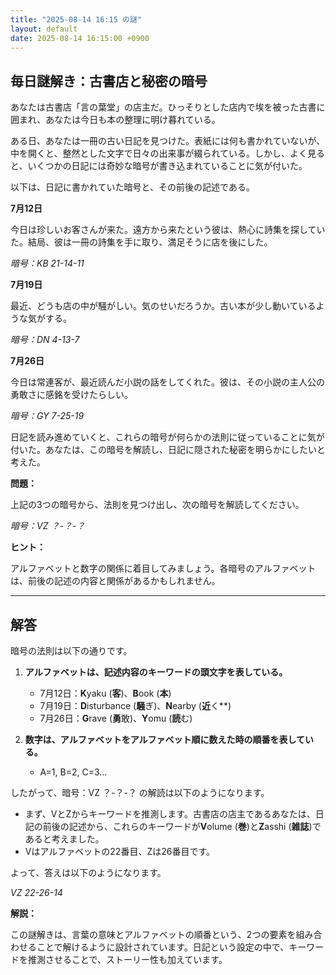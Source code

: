 ```yaml
---
title: "2025-08-14 16:15 の謎"
layout: default
date: 2025-08-14 16:15:00 +0900
---
```

## 毎日謎解き：古書店と秘密の暗号

あなたは古書店「言の葉堂」の店主だ。ひっそりとした店内で埃を被った古書に囲まれ、あなたは今日も本の整理に明け暮れている。

ある日、あなたは一冊の古い日記を見つけた。表紙には何も書かれていないが、中を開くと、整然とした文字で日々の出来事が綴られている。しかし、よく見ると、いくつかの日記には奇妙な暗号が書き込まれていることに気が付いた。

以下は、日記に書かれていた暗号と、その前後の記述である。

**7月12日**

今日は珍しいお客さんが来た。遠方から来たという彼は、熱心に詩集を探していた。結局、彼は一冊の詩集を手に取り、満足そうに店を後にした。

*暗号：KB 21-14-11*

**7月19日**

最近、どうも店の中が騒がしい。気のせいだろうか。古い本が少し動いているような気がする。

*暗号：DN 4-13-7*

**7月26日**

今日は常連客が、最近読んだ小説の話をしてくれた。彼は、その小説の主人公の勇敢さに感銘を受けたらしい。

*暗号：GY 7-25-19*

日記を読み進めていくと、これらの暗号が何らかの法則に従っていることに気が付いた。あなたは、この暗号を解読し、日記に隠された秘密を明らかにしたいと考えた。

**問題：**

上記の3つの暗号から、法則を見つけ出し、次の暗号を解読してください。

*暗号：VZ ？-？-？*

**ヒント：**

アルファベットと数字の関係に着目してみましょう。各暗号のアルファベットは、前後の記述の内容と関係があるかもしれません。

---

## 解答

暗号の法則は以下の通りです。

1.  **アルファベットは、記述内容のキーワードの頭文字を表している。**
    *   7月12日：**K**yaku (**客**)、**B**ook (**本**)
    *   7月19日：**D**isturbance (**騒**ぎ)、**N**earby (**近**く**)
    *   7月26日：**G**rave (**勇**敢)、**Y**omu (**読**む)

2.  **数字は、アルファベットをアルファベット順に数えた時の順番を表している。**
    *   A=1, B=2, C=3...

したがって、暗号：VZ ？-？-？ の解読は以下のようになります。

*   まず、VとZからキーワードを推測します。古書店の店主であるあなたは、日記の前後の記述から、これらのキーワードが**V**olume (**巻**)と**Z**asshi (**雑誌**)であると考えました。
*   Vはアルファベットの22番目、Zは26番目です。

よって、答えは以下のようになります。

*VZ 22-26-14*

**解説：**

この謎解きは、言葉の意味とアルファベットの順番という、2つの要素を組み合わせることで解けるように設計されています。日記という設定の中で、キーワードを推測させることで、ストーリー性も加えています。
